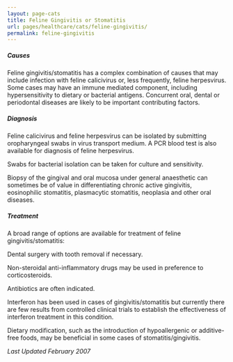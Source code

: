 ```yaml
---
layout: page-cats
title: Feline Gingivitis or Stomatitis
url: pages/healthcare/cats/feline-gingivitis/
permalink: feline-gingivitis
---
```


##### Causes
Feline gingivitis/stomatitis has a complex combination of causes that may include infection with feline calicivirus or, less frequently, feline herpesvirus. Some cases may have an immune mediated component, including hypersensitivity to dietary or bacterial antigens. Concurrent oral, dental or periodontal diseases are likely to be important contributing factors.  

##### Diagnosis
Feline calicivirus and feline herpesvirus can be isolated by submitting oropharyngeal swabs in virus transport medium. A PCR blood test is also available for diagnosis of feline herpesvirus.  

Swabs for bacterial isolation can be taken for culture and sensitivity.  

Biopsy of the gingival and oral mucosa under general anaesthetic can sometimes be of value in differentiating chronic active gingivitis, eosinophilic stomatitis, plasmacytic stomatitis, neoplasia and other oral diseases.  

##### Treatment
A broad range of options are available for treatment of feline gingivitis/stomatitis:  

Dental surgery with tooth removal if necessary.  

Non-steroidal anti-inflammatory drugs may be used in preference to corticosteroids.  

Antibiotics are often indicated.  

Interferon has been used in cases of gingivitis/stomatitis but currently there are few results from controlled clinical trials to establish the effectiveness of interferon treatment in this condition.  

Dietary modification, such as the introduction of hypoallergenic or additive-free foods, may be beneficial in some cases of stomatitis/gingivitis.  

_Last Updated February 2007_
